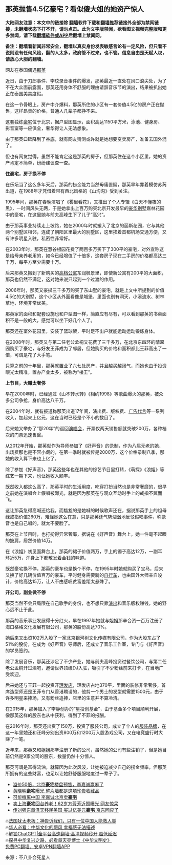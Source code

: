  <!-- 面包屑导航 --> <h2>那英抛售4.5亿豪宅？看似傻大姐的她资产惊人</h2> <p class="notice"><b>大陆网友注意：本文中的链接除 <a href="https://github.com/bannedbook/fanqiang" >翻墙</a>软件下载和<a href="https://github.com/killgcd/justmysocks/blob/master/README.md">翻墙推荐</a>链接外全部为禁网链接，未翻墙状态下打不开，请勿点击。此为文字版禁闻，欲看图文视频完整版和更多禁闻，请下载<a href="https://github.com/bannedbook/fanqiang">翻墙软件或APP</a>后翻墙上禁闻网。</p><p>备注：翻墙看新闻非常安全，翻墙以真实身份发表敏感言论有一定风险，但只看不说则没有任何风险，翻的人太多，政府管不过来，也不管。信息自由是天赋人权，请放心大胆的翻墙。</b></p>  <div class="entry"> <p id="conimg">网友在泰国偶遇<a href="https://www.bannedbook.org/bnews/tag/%e9%82%a3%e8%8b%b1/" class="st_tag internal_tag" rel="tag" title="标签 那英 下的日志">那英</a></p> <p>近日，由于刀郎事件、李玟录音事件的爆发，那英最近一直处在风口浪尖处，为了不在大众面前露面，那英还用身体不舒服的理由请辞音乐节的演出，结果被扒出她正在泰国美美度假。</p> <p>在这一节骨眼上，房产中介爆料，那英所住的小区有一套价值4.5亿的房产正在抛售，这样昂贵的价格，普通人几辈子都挣不来。</p> <p>这套独栋<a href="https://www.bannedbook.org/bnews/tag/%e8%b1%aa%e5%ae%85/" class="st_tag internal_tag" rel="tag" title="标签 豪宅 下的日志">豪宅</a>位于北京，据户型图显示，面积高达1150平方米，泳池、健身房、影音室等一应俱全，奢华得让人无法想象。</p> <p>由于那英口碑降到了谷底，就有网友猜测或许就是她想要变卖房产，准备去国外混了。</p> <p>但也有网友觉得，虽然不能肯定这是那英的房子，但那英住在这个小区里，她的资产肯定不简单，纷纷建议查一查。</p> <p><strong>住豪宅，房子换不停</strong></p> <p>在乐坛当了这么多年天后，那英的捞金能力当然毋庸置疑，那英早年靠着模仿苏芮出道，在1988年才凭借着带有西北风格的《山沟沟》受到关注。</p> <p>1995年间，那英在春晚演唱了《雾里看花》，又推出了个人专辑《白天不懂夜的黑》，一时间风头无两，于是她拿出上百万购买北京开发最早的<a href="https://www.bannedbook.org/bnews/tag/%E8%B1%AA%E5%8D%8E%E5%88%AB%E5%A2%85/" class="st_tag internal_tag" rel="tag" title="标签 豪华别墅 下的日志">豪华别墅</a>嘉林花园中的豪宅，在这里她与前夫高峰生下了儿子“高兴”。</p> <p>由于那英事业持续走上坡路，她在2000年时就搬入了北京的丽斯花园，它与其他两个别墅区相邻，连成了朝阳区里最大的别墅区，这里挨着首都机场交通方便，又有许多明星入驻，私密性非常好。</p> <p>在2003年时，那英在慧谷根园花费了两百多万买下了300平的豪宅，对外宣称这是给母亲养老用的，如今已经增值了十倍多，这套房子现在二手房的价格都高达三千万，每平方至少需要十万。</p> <p>后来那英又搬到了新购买的<a href="https://www.bannedbook.org/bnews/tag/%E9%AB%98%E6%A1%A3%E5%85%AC%E5%AF%93/" class="st_tag internal_tag" rel="tag" title="标签 高档公寓 下的日志">高档公寓</a>东润枫景里，即使新公寓有200平的大面积，那英也仍然不满足，这对她来说只起到一个过渡的作用。</p> <p>2006年时，那英又豪掷三千多万购买了东山墅的豪宅，就是上文中所提到的价值4.5亿的大别墅，这个小区从外面看像是城堡，里面也别有洞天，小溪流水、树林草地，环境非常优美。</p> <p>那英家的面积和配套设施也和户型图一样，简直应有尽有，可以看到那英的书桌面积不是一般的大，感觉可以坐下好几个人了。</p> <p>那英还在室外花园里，安装了篮球架，平时足不出户就能运动运动锻炼身体。</p> <p>在2008年时，那英又与第二任老公孟桐又花费了三千多万，在北京东四环的晴翠园购买了豪宅，与好友王菲成为了邻居，但她购买的价格和面积都比王菲高出了一倍，可谓是花了大手笔。</p> <p>只算之前的十年里，那英就置业了六七处房产，并且越买越阔气，而她也由于投资眼光太精准，置办产业太多，被称为“楼王”。</p> <p><strong>上节目，大赚太奢侈</strong></p> <p>早在2000年时，已经通过《山不转水转》《相约1998》等歌曲爆火的那英，被众多公司争抢，身价高达八千万。</p> <p>在2004年时，就有报道称那英出道17年间，演出费、版权费、<a href="https://www.bannedbook.org/bnews/tag/%E5%B9%BF%E5%91%8A%E4%BB%A3%E8%A8%80/" class="st_tag internal_tag" rel="tag" title="标签 广告代言 下的日志">广告代言</a>等一系列收入，加起来上亿元，这在当时已经是个不小的数目了。</p>  <p>后来她又举办了“那20年”的巡回<a href="https://www.bannedbook.org/bnews/tag/%e6%bc%94%e5%94%b1%e4%bc%9a/" class="st_tag internal_tag" rel="tag" title="标签 演唱会 下的日志">演唱会</a>，开票仅两天销售额就突破200万，各种档次的门票迅速售罄。</p> <p>从2012年开始，那英就作为导师参加了《好声音》的录制，作为八届元老的她，出场费那也是不容小觑的，在第一季时就被传是2000万，这个价格录制八季，那她的收入算下来也上亿了。</p> <p>除了参加《好声音》，那英这些年也在其他的综艺节目里打转，《萌探》《浪姐》等综艺一期下来，也让她收入颇丰。</p> <p>既然收入都这么高了，那英平时的生活用度，吃穿打扮当然也是非常奢靡的，很早之前她在演唱会上假唱被曝光，就是因为那英在与观众互动时手上的戒指不翼而飞。</p> <p>这让那英急得高喊还给我，而尴尬的是她喊的时候歌声还在，据说那英手上的祖母绿戒指价值260万，难怪她这么在意，只是那英还气势汹汹地反驳假唱事件，称录音也是自己唱的，就太不要脸了。</p> <p>那英在上节目时，也打扮得异常奢靡，据说在《好声音》舞台上，她一件毫不起眼的披肩，居然价值14万。</p> <p>在《浪姐》初见面舞台上，那英的裙子价值两万，手上的镯子高达12万，一副耳环近5万，浑身上下都散发着金钱的味道。</p> <p>既然豪宅换不停，那英的豪车也是换个不停，在1995年时她就购买了宝马，后来又换了好几辆价值百万的豪车，平时健身需要骑的<a href="https://www.bannedbook.org/bnews/tag/%e8%87%aa%e8%a1%8c%e8%bd%a6/" class="st_tag internal_tag" rel="tag" title="标签 自行车 下的日志">自行车</a>，也由国外大师亲自设计，价格高达15万，让人不由感叹贫富差距太悬殊了。</p> <p><strong>开公司，副业做不停</strong></p> <p>那英当然不会只局限在自己歌手的身份，也不想只靠<span class='wp_keywordlink_affiliate'><a href="https://zh-cn.shenyunperformingarts.org/" title="演出" target="_blank">演出</a></span>和音乐版权赚钱，她的野心远不止于此。</p>  <p>那英的音乐事业发展得十分红火，早在1997年她就与姐姐那辛合资一百万注册了海口格格文化发展有限公司，那英的股份高达70%。</p> <p>她后来又出资102万入股了一家北京银河树文化传媒有限公司，作为大股东占了51%的股份，在成为《好声音》导师后，还成立了音乐工作室，专门与《好声音》的学员签约。</p> <p>除了发展音乐，那英还涉足了不少产业，她与前夫高峰投资过餐饮公司，与第二任老公孟桐开过酒吧，邀请世界顶级DJ入驻，吸引了不少粉丝前来打卡，在当地广受欢迎。</p> <p>后来她还与王菲一起投资开<a href="https://www.bannedbook.org/bnews/tag/%E7%90%86%E5%8F%91%E5%BA%97/" class="st_tag internal_tag" rel="tag" title="标签 理发店 下的日志">理发店</a>，理发店占地370平，里面的装修非常奢侈，首席造型师还是王菲专门从香港聘请的，他剪一个男士的发型就需要1500元，由于许多明星来捧场，又有粉丝追捧，店里的生意并不算冷清。</p> <p>在2015年，那英加入了李静创办的“星投创基金”，由于基金多个项目顺利开展，像那英这样的股东也从中获利，得到了不菲的报酬。</p> <p>在2016年时，那英还出资了150万，投资了服装公司，成立了个人的<a href="https://www.bannedbook.org/bnews/tag/%E6%9C%8D%E8%A3%85%E5%93%81%E7%89%8C/" class="st_tag internal_tag" rel="tag" title="标签 服装品牌 下的日志">服装品牌</a>，在这一年里她还和汪峰分别出资800万和1200万入股游戏公司，又在电竞盛行时大赚了一笔。</p> <p>近年来，那英又和姐姐那辛注册了新的公司，虽然她的公司有些注销了，但是她目前仍然是9家公司的股东，数量仍然十分惊人。</p> <p>那英可谓是富得流油，就算因为此次风波，让她被迫减少自己的捞金频率，但那英所拥有的这些财富，也足以让她舒舒服服地度过一辈子了。</p> <!--<div id="taboola-mid-1"></div>--><ul class='op-related-articles' title='相关阅读'> <li><a href='https://www.bannedbook.org/bnews/finance/20230822/1923375.html' target='_blank'>溢价50倍，北京<b>豪宅</b>楼盘预售，李嘉诚赢麻了</a></li> <li><a href='https://www.bannedbook.org/bnews/yule/20230820/1922708.html' target='_blank'>黄晓明<b>豪宅</b>曝光 整片墙都是这项珍贵收藏品</a></li> <li><a href='https://www.bannedbook.org/bnews/cnnews/20230819/1922272.html' target='_blank'>可能撤离中国 李嘉诚北京卖<b>豪宅</b></a></li> <li><a href='https://www.bannedbook.org/bnews/yule/20230817/1921376.html' target='_blank'>卖上海<b>豪宅</b>回台养老！62岁方芳芳近照曝光 网友惊呆</a></li> <li><a href='https://www.bannedbook.org/bnews/baitai/20230816/1920925.html' target='_blank'>传刘强东章泽天移民美国 买过亿美元<b>豪宅</b> 京东回应了</a></li> </ul> <p class="texttj"> 🔥<a href="https://www.bannedbook.org/bnews/ssgc/20230219/1850782.html" target="_blank">法国犹太老板：神告诉我们，只有一位中国人能救人类</a><br/> 🔥<a href="https://www.bannedbook.org/bnews/comments/20220220/1694796.html" target="_blank">华人必看：中华文化的飓风 幸福感无法描述</a><br/> 🔥<a href="https://github.com/bannedbook/fanqiang/wiki/V2ray%E6%9C%BA%E5%9C%BA" target="_blank">解锁ChatGPT|全平台高速翻墙:高清视频秒开,超低延迟</a><br/> 🔥<a href="https://www.bannedbook.org/bnews/comments/20220808/1768773.html" target="_blank">探寻中华复兴之路，必看章天亮博士《中华文明史》</a><br/> <a href="https://github.com/bannedbook/fanqiang/wiki/%E7%A6%81%E9%97%BB%E7%BD%91%E5%AE%89%E5%8D%93%E7%BF%BB%E5%A2%99%E6%96%B0%E9%97%BBAPP" target="_blank">免费PC翻墙、安卓VPN翻墙APP</a><br/> </p><p class="src-info">来源：不八卦会死星人 </p> <a name='sharetosocial'></a> <div style="margin-bottom:5px;padding-bottom:5px;clear:both"> <div id="archive-pix-1" class="banner-ads"> <!-- AuctionX Display platform tag START --> <div id="27602x728x90x621x_ADSLOT1" clicktrack="%%CLICK_URL_ESC%%"></div>  <!-- AuctionX Display platform tag END --> </div> <div id="archive-pix-2" class="banner-ads"> <!-- AuctionX Display platform tag START --> <div id="27556x300x250x621x_ADSLOT1" clicktrack="%%CLICK_URL_ESC%%" style="margin:0 auto;text-align:center"></div>  <!-- AuctionX Display platform tag END --> </div> </div>  <div id="archive-pix-1" class="banner-ads"> <!-- AuctionX Display platform tag START --> <div id="27603x728x90x621x_ADSLOT1" clicktrack="%%CLICK_URL_ESC%%"></div>  <!-- AuctionX Display platform tag END --> </div> </div><!--END ENTRY--> 